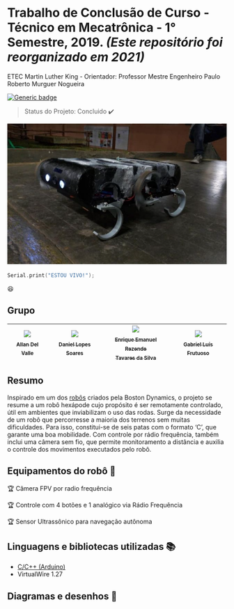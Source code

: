 # Trabalho de Conclusão de Curso - Técnico em Mecatrônica - 1° Semestre, 2019. _(Este repositório foi reorganizado em 2021)_
ETEC Martin Luther King - Orientador: Professor Mestre Engenheiro Paulo Roberto Murguer Nogueira

[![Generic badge](https://img.shields.io/badge/ETEC-MECATRÔNICA-<RED>.svg)](https://shields.io/)
> Status do Projeto: Concluido :heavy_check_mark:

![Foto do HEXPOD no seu ultimo dia de teste!](./HEXPOD.png "Foto do HEXPOD no seu ultimo dia de teste!")

```C++ 
Serial.print("ESTOU VIVO!");
``` 
:laughing:
## Grupo
|[<img src="https://media-exp1.licdn.com/dms/image/C4D03AQHlBPAHLrBLDw/profile-displayphoto-shrink_800_800/0/1580769894379?e=1616630400&v=beta&t=81eUPy0GajTr6YGD6_qxNMz62uZwOgi-Hl4MaT2J07w" width=115 > <br> <sub> Allan Del Valle </sub>](https://www.linkedin.com/in/allan-del-valle-1b8012140/)|[<img src="https://avatars1.githubusercontent.com/u/50249010?s=400&u=bcc195f038417817f21c9b38e0c145c34ccc76e5&v=4" width=115 > <br> <sub> Daniel Lopes Soares </sub>](https://github.com/DanielCreeklear)|[<img src="https://avatars3.githubusercontent.com/u/61894952?s=460&u=cc9828934d213c5cd4ef2dc9b5a6223878803eb9&v=4" width=115 > <br> <sub> Enrique Emanuel Rezende<br>Tavares da Silva </sub>](https://github.com/Oiapokxui)|[<img src="https://scontent.fcgh35-1.fna.fbcdn.net/v/t1.0-9/12313586_961990820542548_1678633427499714831_n.jpg?_nc_cat=110&ccb=2&_nc_sid=09cbfe&_nc_ohc=LCUp7Ig-TX4AX9oaOSu&_nc_ht=scontent.fcgh35-1.fna&oh=43d9457d38b4b8758e4ba162c7a00d8e&oe=602DC7C5" width=115 > <br> <sub> Gabriel Luís Frutuoso </sub>](https://www.instagram.com/the_fruit_maker/)   	|
|:-:	|:-:	|:-:	|:-:	|
## Resumo
  Inspirado em um dos [robôs](https://www.youtube.com/watch?v=ISznqY3kESI) criados pela Boston Dynamics, o projeto se resume a um robô hexápode cujo propósito é ser remotamente controlado, útil em ambientes que inviabilizam o uso das rodas. Surge da necessidade de um robô que percorresse a maioria dos terrenos sem muitas dificuldades. Para isso, constitui-se de seis patas com o formato ‘C’, que garante uma boa mobilidade. Com controle por rádio frequência, também inclui uma câmera sem fio, que permite monitoramento a distância e auxilia o controle dos movimentos executados pelo  robô.
## Equipamentos do robô :checkered_flag:

:trophy: Câmera FPV por radio frequência 

:trophy: Controle com 4 botões e 1 analógico via Rádio Frequência

:trophy: Sensor Ultrassônico para navegação autônoma
## Linguagens e bibliotecas utilizadas :books:

- [C/C++ (Arduino)](https://www.arduino.cc/)
- VirtualWire 1.27
## Diagramas e desenhos :page_with_curl:


